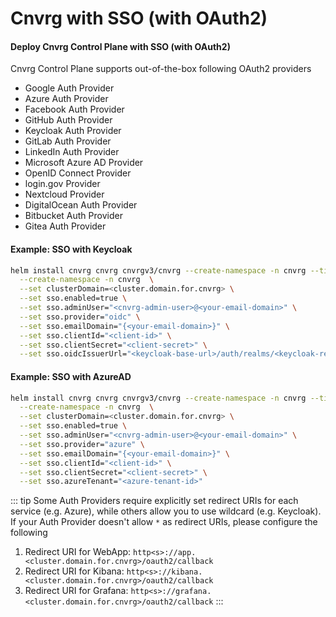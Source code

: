 # Cnvrg with SSO (with OAuth2)

#### Deploy Cnvrg Control Plane with SSO (with OAuth2)
Cnvrg Control Plane supports out-of-the-box following OAuth2 providers
* Google Auth Provider
* Azure Auth Provider
* Facebook Auth Provider
* GitHub Auth Provider
* Keycloak Auth Provider
* GitLab Auth Provider
* LinkedIn Auth Provider
* Microsoft Azure AD Provider
* OpenID Connect Provider
* login.gov Provider
* Nextcloud Provider
* DigitalOcean Auth Provider
* Bitbucket Auth Provider
* Gitea Auth Provider

#### Example: SSO with Keycloak

```bash
helm install cnvrg cnvrg cnvrgv3/cnvrg --create-namespace -n cnvrg --timeout 1500s \
  --create-namespace -n cnvrg  \
  --set clusterDomain=<cluster.domain.for.cnvrg> \
  --set sso.enabled=true \
  --set sso.adminUser="<cnvrg-admin-user>@<your-email-domain>" \
  --set sso.provider="oidc" \
  --set sso.emailDomain="{<your-email-domain>}" \
  --set sso.clientId="<client-id>" \
  --set sso.clientSecret="<client-secret>" \
  --set sso.oidcIssuerUrl="<keycloak-base-url>/auth/realms/<keycloak-realm>"
```

#### Example: SSO with AzureAD

```bash
helm install cnvrg cnvrg cnvrgv3/cnvrg --create-namespace -n cnvrg --timeout 1500s \
  --create-namespace -n cnvrg  \
  --set clusterDomain=<cluster.domain.for.cnvrg> \
  --set sso.enabled=true \
  --set sso.adminUser="<cnvrg-admin-user>@<your-email-domain>" \
  --set sso.provider="azure" \
  --set sso.emailDomain="{<your-email-domain>}" \
  --set sso.clientId="<client-id>" \
  --set sso.clientSecret="<client-secret>" \
  --set sso.azureTenant="<azure-tenant-id>"
```

::: tip
Some Auth Providers require explicitly set redirect URIs for each service (e.g. Azure), 
while others allow you to use wildcard (e.g. Keycloak).
If your Auth Provider doesn't allow `*` as redirect URIs, please configure the following 
1. Redirect URI for WebApp: `http<s>://app.<cluster.domain.for.cnvrg>/oauth2/callback`
2. Redirect URI for Kibana: `http<s>://kibana.<cluster.domain.for.cnvrg>/oauth2/callback`
3. Redirect URI for Grafana: `http<s>://grafana.<cluster.domain.for.cnvrg>/oauth2/callback`
:::